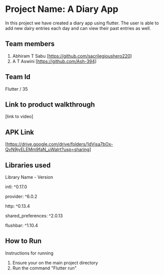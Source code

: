 # Project Name: A Diary App 
In this project we have created a diary app using flutter.
The user is able to add new dairy entries each day and can view their past entries as well.

## Team members
1. Abhiram T Sabu [https://github.com/sacrilegioushero220]
2. A T Aswini [https://github.com/Ash-394]

## Team Id
Flutter / 35

## Link to product walkthrough
[link to video]

## APK Link 
[https://drive.google.com/drive/folders/1dVisa7bOx-QvN9jvELEMm9faN_uWaIrt?usp=sharing]


## Libraries used
Library Name - Version

  intl: ^0.17.0
  
  provider: ^6.0.2 
  
  http: ^0.13.4 
  
  shared_preferences: ^2.0.13
  
  flushbar: ^1.10.4 


## How to Run
Instructions for running
1. Ensure your on the main project directory
2. Run the command "Flutter run"
    
